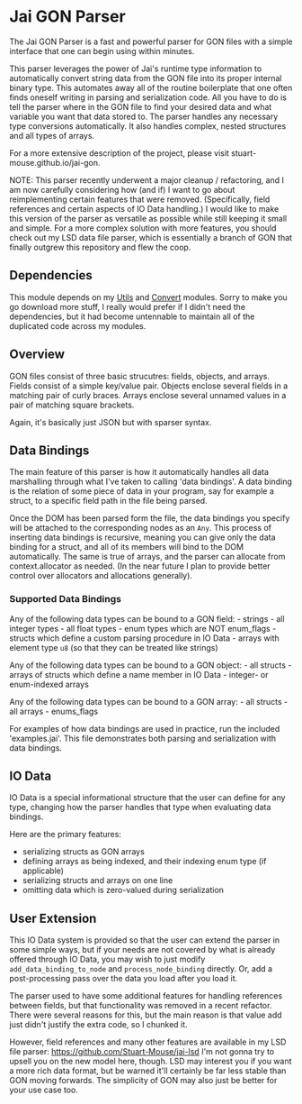 # Jai GON Parser

The Jai GON Parser is a fast and powerful parser for GON files with a simple interface that one can begin using within minutes.

This parser leverages the power of Jai's runtime type information to automatically convert string data from the GON file into its proper internal binary type. 
This automates away all of the routine boilerplate that one often finds oneself writing in parsing and serialization code. All you have to do is tell the parser where in the GON file to find your desired data and what variable you want that data stored to. The parser handles any necessary type conversions automatically. It also handles complex, nested structures and all types of arrays. 

For a more extensive description of the project, please visit stuart-mouse.github.io/jai-gon.

NOTE: This parser recently underwent a major cleanup / refactoring, and I am now carefully considering how (and if) I want to go about reimplementing certain features that were removed. (Specifically, field references and certain aspects of IO Data handling.)
I would like to make this version of the parser as versatile as possible while still keeping it small and simple. 
For a more complex solution with more features, you should check out my LSD data file parser, which is essentially a branch of GON that finally outgrew this repository and flew the coop.


## Dependencies

This module depends on my [Utils](https://github.com/Stuart-Mouse/jai-utils) and [Convert](https://github.com/Stuart-Mouse/jai-convert) modules.
Sorry to make you go download more stuff, I really would prefer if I didn't need the dependencies, but it had become untennable to maintain all of the duplicated code across my modules.


## Overview

GON files consist of three basic strucutres: fields, objects, and arrays.
Fields consist of a simple key/value pair.
Objects enclose several fields in a matching pair of curly braces.
Arrays enclose several unnamed values in a pair of matching square brackets.

Again, it's basically just JSON but with sparser syntax.


## Data Bindings

The main feature of this parser is how it automatically handles all data marshalling through what I've taken to calling 'data bindings'.
A data binding is the relation of some piece of data in your program, say for example a struct, to a specific field path in the file being parsed.

Once the DOM has been parsed form the file, the data bindings you specify will be attached to the corresponding nodes as an `Any`. 
This process of inserting data bindings is recursive, meaning you can give only the data binding for a struct, and all of its members will bind to the DOM automatically.
The same is true of arrays, and the parser can allocate from context.allocator as needed. (In the near future I plan to provide better control over allocators and allocations generally).

### Supported Data Bindings

Any of the following data types can be bound to a GON field:
    - strings
    - all integer types
    - all float types
    - enum types which are NOT enum_flags
    - structs which define a custom parsing procedure in IO Data
    - arrays with element type `u8` (so that they can be treated like strings)

Any of the following data types can be bound to a GON object:
    - all structs
    - arrays of structs which define a name member in IO Data
    - integer- or enum-indexed arrays 

Any of the following data types can be bound to a GON array:
    - all structs
    - all arrays
    - enums_flags
    
For examples of how data bindings are used in practice, run the included 'examples.jai'.
This file demonstrates both parsing and serialization with data bindings.


## IO Data

IO Data is a special informational structure that the user can define for any type, 
changing how the parser handles that type when evaluating data bindings.

Here are the primary features:
- serializing structs as GON arrays
- defining arrays as being indexed, and their indexing enum type (if applicable)
- serializing structs and arrays on one line
- omitting data which is zero-valued during serialization


## User Extension

This IO Data system is provided so that the user can extend the parser in some simple ways, 
but if your needs are not covered by what is already offered through IO Data, 
you may wish to just modify `add_data_binding_to_node` and `process_node_binding` directly.
Or, add a post-processing pass over the data you load after you load it. 

The parser used to have some additional features for handling references between fields, 
but that functionality was removed in a recent refactor. 
There were several reasons for this, but the main reason is that value add just didn't justify the extra code, so I chunked it.

However, field references and many other features are available in my LSD file parser: https://github.com/Stuart-Mouse/jai-lsd
I'm not gonna try to upsell you on the new model here, though. 
LSD may interest you if you want a more rich data format, but be warned it'll certainly be far less stable than GON moving forwards.
The simplicity of GON may also just be better for your use case too. 

